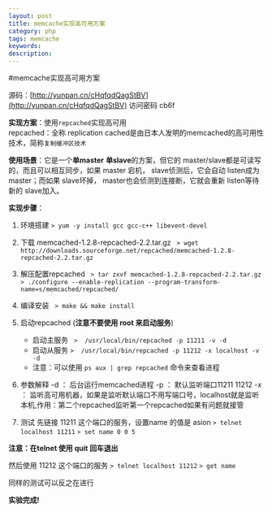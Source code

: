 ```yaml
---
layout: post
title: memcache实现高可用方案
category: php
tags: memcache
keywords: 
description: 
---
```


#memcache实现高可用方案



源码：[http://yunpan.cn/cHqfqdQagStBV](http://yunpan.cn/cHqfqdQagStBV)  访问密码 cb6f

**实现方案**：使用`repcached`实现高可用<br/>
repcached：全称 replication cached是由日本人发明的memcached的高可用性技术，简称`复制缓冲区技术`


**使用场景**：它是一个**单master** **单slave**的方案，但它的 master/slave都是可读写的，而且可以相互同步，如果 master 宕机， slave侦测后，它会自动 listen成为 master；而如果 slave坏掉， master也会侦测到连接断，它就会重新 listen等待新的 slave加入。



**实现步骤**：

1. 环境搭建
    `> yum -y install gcc gcc-c++ libevent-devel`

2. 下载 memcached-1.2.8-repcached-2.2.tar.gz
    ` > wget http://downloads.sourceforge.net/repcached/memcached-1.2.8-repcached-2.2.tar.gz`

3. 解压配置repcached
   ` > tar zxvf memcached-1.2.8-repcached-2.2.tar.gz`
   ` > ./configure --enable-replication --program-transform-name=s/memcached/repcached/ `

4. 编译安装 
   ` > make && make install`

5. 启动repcached (**注意不要使用 root 来启动服务**)
   - 启动主服务
   ` >  /usr/local/bin/repcached -p 11211 -v -d`
   - 启动从服务
    `>  /usr/local/bin/repcached -p 11212 -x localhost -v -d`
   - 注意：可以使用 `ps aux | grep repcached`  命令来查看进程
6. 参数解释
    -d ： 后台运行memcached进程
    -p ： 默认监听端口11211  11212
    -x ： 监听高可用机器，如果是监听默认端口不用写端口号，localhost就是监听本机,作用：第二个repcached监听第一个repcached如果有问题就接管

7. 测试
先链接 11211 这个端口的服务，设置name 的值是  asion
    `> telnet localhost 11211`
    `> set name 0 0 5`
    
**注意：在telnet 使用 quit 回车退出**

然后使用 11212 这个端口的服务
    `> telnet localhost 11212`
    `> get name`

同样的测试可以反之在进行

**实验完成!**
